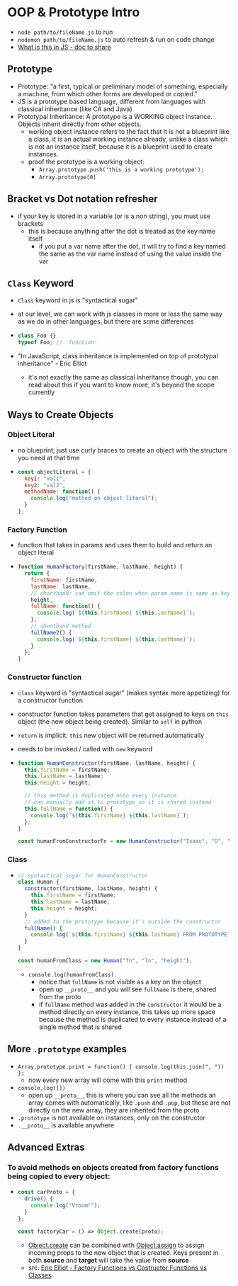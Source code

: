 # OOP & Prototype Intro

- `node path/to/fileName.js` to run
- `nodemon path/to/fileName.js` to auto refresh & run on code change
- [What is this in JS - doc to share](https://github.com/TheCodingDojo/student_md_docs/blob/master/CA-OC/JavaScript/what_is_this.md)

## Prototype

- Prototype: "a first, typical or preliminary model of something, especially a machine, from which other forms are developed or copied."
- JS is a prototype based language, different from languages with classical inheritance (like C# and Java)
- Prototypal Inheritance: A prototype is a WORKING object instance. Objects inherit directly from other objects.
  - working object instance refers to the fact that it is not a blueprint like a class, it is an actual working instance already, unlike a class which is not an instance itself, because it is a blueprint used to create instances.
  - proof the prototype is a working object:
    - `Array.prototype.push('this is a working prototype');`
    - `Array.prototype[0]`

## Bracket vs Dot notation refresher

- if your key is stored in a variable (or is a non string), you must use brackets
  - this is because anything after the dot is treated as the key name itself
    - if you put a var name after the dot, it will try to find a key named the same as the var name instead of using the value inside the var

## `Class` Keyword

- `Class` keyword in js is "syntactical sugar"
- at our level, we can work with js classes in more or less the same way as we do in other languages, but there are some differences

- ```js
  class Foo {}
  typeof Foo; // 'function'
  ```

- "In JavaScript, class inheritance is implemented on top of prototypal inheritance" - Eric Elliot
  - it's not exactly the same as classical inheritance though, you can read about this if you want to know more, it's beyond the scope currently

## Ways to Create Objects

### Object Literal

- no blueprint, just use curly braces to create an object with the structure you need at that time

- ```js
  const objectLiteral = {
    key1: "val1",
    key2: "val2",
    methodName: function() {
      console.log("method on object literal");
    }
  };
  ```

### Factory Function

- function that takes in params and uses them to build and return an object literal

- ```js
  function HumanFactory(firstName, lastName, height) {
    return {
      firstName: firstName,
      lastName: lastName,
      // shorthand: can omit the colon when param name is same as key name
      height,
      fullName: function() {
        console.log(`${this.firstName} ${this.lastName}`);
      },
      // shorthand method
      fullName2() {
        console.log(`${this.firstName} ${this.lastName}`);
      }
    };
  }
  ```

### Constructor function

- `class` keyword is "syntactical sugar" (makes syntax more appetizing) for a constructor function
- constructor function takes parameters that get assigned to keys on `this` object (the new object being created). Similar to `self` in python
- `return` is implicit: `this` new object will be returned automatically
- needs to be invoked / called with `new` keyword

- ```js
  function HumanConstructor(firstName, lastName, height) {
    this.firstName = firstName;
    this.lastName = lastName;
    this.height = height;

    // this method is duplicated onto every instance
    // can manually add it to prototype so it is shared instead
    this.fullName = function() {
      console.log(`${this.firstName} ${this.lastName}`);
    };
  }

  const humanFromConstructorFn = new HumanConstructor("Isaac", "G", "5'8");
  ```

### Class

- ```js
  // syntactical sugar for HumanConstructor
  class Human {
    constructor(firstName, lastName, height) {
      this.firstName = firstName;
      this.lastName = lastName;
      this.height = height;
    }
    // added to the prototype because it's outside the constructor
    fullName() {
      console.log(`${this.firstName} ${this.lastName} FROM PROTOTYPE`);
    }
  }

  const humanFromClass = new Human("fn", "ln", "height");
  ```

  - `console.log(humanFromClass)`
    - notice that `fullName` is not visible as a key on the object
    - open up `__proto__` and you will see `fullName` is there, shared from the proto
    - if `fullName` method was added in the `constructor` it would be a method directly on every instance, this takes up more space because the method is duplicated to every instance instead of a single method that is shared

## More `.prototype` examples

- `Array.prototype.print = function() { console.log(this.join(", ")) };`
  - now every new array will come with this `print` method
- `console.log([])`
  - open up `__proto__`, this is where you can see all the methods an array comes with automatically, like `.push` and `.pop`, but these are not directly on the new array, they are inherited from the proto
- `.prototype` is not available on instances, only on the constructor
- `.__proto__` is available anywhere

## Advanced Extras

### To avoid methods on objects created from factory functions being copied to every object:

- ```js
  const carProto = {
    drive() {
      console.log("Vroom!");
    }
  };

  const factoryCar = () => Object.create(proto);
  ```

  - [Object.create](https://developer.mozilla.org/en-US/docs/Web/JavaScript/Reference/Global_Objects/Object/create) can be combined with [Object.assign](https://developer.mozilla.org/en-US/docs/Web/JavaScript/Reference/Global_Objects/Object/assign) to assign incoming props to the new object that is created. Keys present in both **source** and **target** will take the value from **source**
  - src: [Eric Elliot - Factory Functions vs Costructor Functions vs Classes](https://medium.com/javascript-scene/javascript-factory-functions-vs-constructor-functions-vs-classes-2f22ceddf33e)
